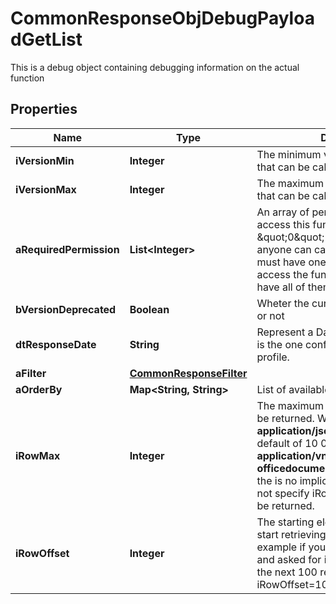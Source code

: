 

# CommonResponseObjDebugPayloadGetList

This is a debug object containing debugging information on the actual function

## Properties

| Name | Type | Description | Notes |
|------------ | ------------- | ------------- | -------------|
|**iVersionMin** | **Integer** | The minimum version of the function that can be called |  |
|**iVersionMax** | **Integer** | The maximum version of the function that can be called |  |
|**aRequiredPermission** | **List&lt;Integer&gt;** | An array of permissions required to access this function.  If the value \&quot;0\&quot; is present in the array, anyone can call this function.  You must have one of the permission to access the function. You don&#39;t need to have all of them. |  |
|**bVersionDeprecated** | **Boolean** | Wheter the current route is deprecated or not |  |
|**dtResponseDate** | **String** | Represent a Date Time. The timezone is the one configured in the User&#39;s profile. |  |
|**aFilter** | [**CommonResponseFilter**](CommonResponseFilter.md) |  |  |
|**aOrderBy** | **Map&lt;String, String&gt;** | List of available values for *eOrderBy* |  |
|**iRowMax** | **Integer** | The maximum numbers of results to be returned.  When the content-type is **application/json** there is an implicit default of 10 000.  When it&#39;s **application/vnd.openxmlformats-officedocument.spreadsheetml.sheet** the is no implicit default so if you do not specify iRowMax, all records will be returned. |  |
|**iRowOffset** | **Integer** | The starting element from where to start retrieving the results. For example if you started at iRowOffset&#x3D;0 and asked for iRowMax&#x3D;100, to get the next 100 results, you could specify iRowOffset&#x3D;100&amp;iRowMax&#x3D;100, |  |




